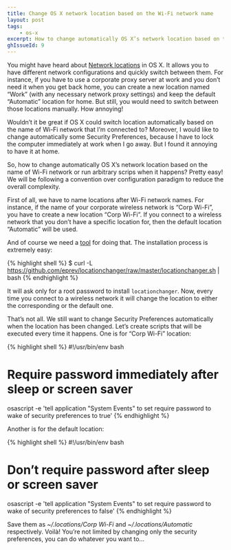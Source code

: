 ```yaml
---
title: Change OS X network location based on the Wi-Fi network name
layout: post
tags:
    - os-x
excerpt: How to change automatically OS X’s network location based on the name of Wi-Fi network and run arbitrary scrips when it happens.
ghIssueId: 9
---
```


You might have heard about [Network locations](https://support.apple.com/en-us/HT202480) in OS X.
It allows you to have different network configurations and quickly switch between them. For instance,
if you have to use a corporate proxy server at work and you don’t need it when you get back home,
you can create a new location named “Work” (with any necessary network proxy settings) and keep
the default “Automatic” location for home. But still, you would need to switch between those locations
manually. How annoying!

Wouldn’t it be great if OS X could switch location automatically based on the name of Wi-Fi network
that I’m connected to? Moreover, I would like to change automatically some Security Preferences,
because I have to lock the computer immediately at work when I go away. But I found it annoying
to have it at home.

So, how to change automatically OS X’s network location based on the name of Wi-Fi network or run
arbitrary scrips when it happens? Pretty easy! We will be following a convention over configuration
paradigm to reduce the overall complexity.

First of all, we have to name locations after Wi-Fi network names. For instance, if the name of
your corporate wireless network is “Corp Wi-Fi”, you have to create a new location “Corp Wi-Fi”.
If you connect to a wireless network that you don’t have a specific location for, then
the default location “Automatic” will be used.

And of course we need a [tool](https://github.com/eprev/locationchanger) for doing that.
The installation process is extremely easy:

{% highlight shell %}
$ curl -L https://github.com/eprev/locationchanger/raw/master/locationchanger.sh | bash
{% endhighlight %}

It will ask only for a root password to install `locationchanger`. Now, every time you connect to
a wireless network it will change the location to either the corresponding or the default one.

That’s not all. We still want to change Security Preferences automatically when the location
has been changed. Let’s create scripts that will be executed every time it happens. One is
for “Corp Wi-Fi” location:

{% highlight shell %}
#!/usr/bin/env bash

# Require password immediately after sleep or screen saver
osascript -e 'tell application "System Events" to set require password to wake of security preferences to true'
{% endhighlight %}

Another is for the default location:

{% highlight shell %}
#!/usr/bin/env bash

# Don’t require password after sleep or screen saver
osascript -e 'tell application "System Events" to set require password to wake of security preferences to false'
{% endhighlight %}

Save them as *~/.locations/Corp Wi-Fi* and *~/.locations/Automatic* respectively. Voilà!
You’re not limited by changing only the security preferences, you can do whatever
you want to…
